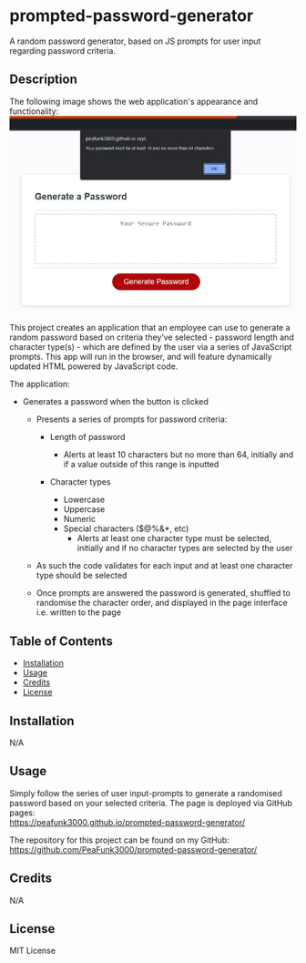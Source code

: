 # prompted-password-generator
A random password generator, based on JS prompts for user input regarding password criteria.

## Description

The following image shows the web application's appearance and functionality:
<br>
![password generator screenshot](./assets/pw_generator_alert2.JPG)
<br>

This project creates an application that an employee can use to generate a random password based on criteria they’ve selected - password length and character type(s) - which are defined by the user via a series of JavaScript prompts. This app will run in the browser, and will feature dynamically updated HTML powered by JavaScript code. 

The application:

* Generates a password when the button is clicked
  * Presents a series of prompts for password criteria:

    * Length of password
      * Alerts at least 10 characters but no more than 64, initially and if a value outside of this range is inputted

    * Character types
      * Lowercase
      * Uppercase
      * Numeric
      * Special characters ($@%&*, etc)
        * Alerts at least one character type must be selected, initially and if no character types are selected by the user

  * As such the code validates for each input and at least one character type should be selected

  * Once prompts are answered the password is generated, shuffled to randomise the character order, and displayed in the page interface i.e. written to the page


## Table of Contents

- [Installation](#installation)
- [Usage](#usage)
- [Credits](#credits)
- [License](#license)

## Installation

N/A

## Usage
Simply follow the series of user input-prompts to generate a randomised password based on your selected criteria.
The page is deployed via GitHub pages:
<br>
https://peafunk3000.github.io/prompted-password-generator/
<br>

The repository for this project can be found on my GitHub:
<br>
https://github.com/PeaFunk3000/prompted-password-generator/
<br>

## Credits

N/A

## License

MIT License

